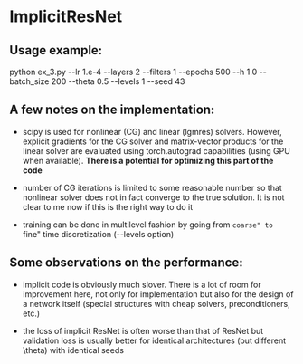 # ImplicitResNet

## Usage example:

python ex_3.py --lr 1.e-4 --layers 2 --filters 1 --epochs 500 --h 1.0 --batch_size 200 --theta 0.5 --levels 1 --seed 43

## A few notes on the implementation:

- scipy is used for nonlinear (CG) and linear (lgmres) solvers. However, explicit gradients for the CG solver and matrix-vector products for the linear solver are evaluated using torch.autograd capabilities (using GPU when available). __There is a potential for optimizing this part of the code__

- number of CG iterations is limited to some reasonable number so that nonlinear solver does not in fact converge to the true solution. It is not clear to me now if this is the right way to do it

- training can be done in multilevel fashion by going from ``coarse" to ``fine" time discretization (--levels option)

## Some observations on the performance:

- implicit code is obviously much slover. There is a lot of room for improvement here, not only for implementation but also for the design of a network itself (special structures with cheap solvers, preconditioners, etc.)

- the loss of implicit ResNet is often worse than that of ResNet but validation loss is usually better for identical architectures (but different \theta) with identical seeds
